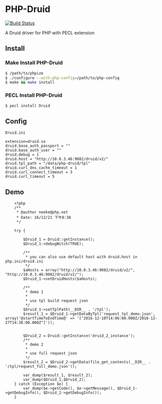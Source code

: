 # PHP-Druid
[![Build Status](https://travis-ci.org/Neeke/PHP-Druid.svg?branch=master)](https://travis-ci.org/Neeke/PHP-Druid)

A Druid driver for PHP with PECL extension

## Install

### Make Install PHP-Druid
```sh
$ /path/to/phpize
$ ./configure --with-php-config=/path/to/php-config
$ make && make install
```

### PECL Install PHP-Druid
```sh
$ pecl install Druid
```
    

## Config

    Druid.ini
    
    extension=druid.so
    druid.base_auth_passport = ""
    druid.base_auth_user = ""
    druid.debug = 1
    druid.host = "http://10.0.3.46:9082/druid/v2/"
    druid.tpl_path = "/data/php-druid/tpl"
    druid.curl_dns_cache_timeout = 1
    druid.curl_connect_timeout = 3
    druid.curl_timeout = 5
    
    
## Demo

```
    <?php
    /**
     * @author neeke@php.net
     * Date: 16/12/21 下午8:38
     */
    
    try {
    
        $Druid_1 = Druid::getInstance();
        $Druid_1->debugWitch(TRUE);
    
        /**
         * you can also use default host with druid.host in php.ini/druid.ini
         */
        $aHosts = array("http://10.0.3.46:9082/druid/v2/", "http://10.0.3.46:9082/druid/v2/");
        $Druid_1->setDruidHosts($aHosts);
    
        /**
         * demo 1
         *
         * use tpl build request json
         */
        $Druid_1->setTplPath(__DIR__ . '/tpl');
        $result_1 = $Druid_1->getDataByTpl('request_tpl_demo.json', array('@startTimeToEndTime@' => '["2016-12-10T14:06:00.000Z/2016-12-27T14:36:00.000Z"]'));
    
    
        $Druid_2 = Druid::getInstance('druid_2_instance');
        /**
         * demo 2
         *
         * use full request json
         */
        $result_2 = $Druid_2->getData(file_get_contents(__DIR__ . '/tpl/request_full_demo.json'));
    
        var_dump($result_1, $result_2);
        var_dump($Druid_1,$Druid_2);
    } catch (Exception $e) {
        var_dump($e->getCode(), $e->getMessage(), $Druid_1->getDebugInfo(), $Druid_2->getDebugInfo());
    }
```
    